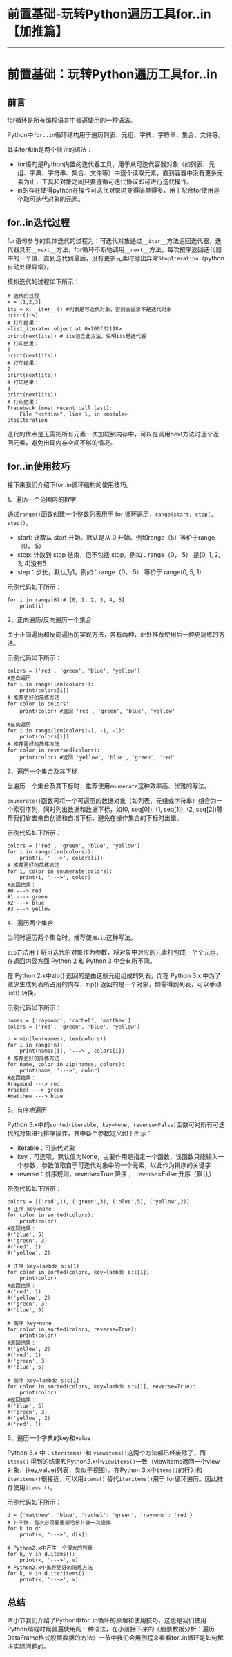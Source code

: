 
# 前置基础-玩转Python遍历工具for..in【加推篇】
---

# 前置基础：玩转Python遍历工具for..in

## 前言

for循环是所有编程语言中普遍使用的一种语法。

Python中`for..in`循环结构用于遍历列表、元组、字典、字符串、集合、文件等。

其实for和in是两个独立的语法：

- for语句是Python内置的迭代器工具，用于从可迭代容器对象（如列表、元组、字典、字符串、集合、文件等）中逐个读取元素，直到容器中没有更多元素为止，工具和对象之间只要遵循可迭代协议即可进行迭代操作。
- in的存在使得python在操作可迭代对象时变得简单得多，用于配合for使用逐个取可迭代对象的元素。

## for..in迭代过程

for语句参与的具体迭代的过程为：可迭代对象通过`__iter__`方法返回迭代器，迭代器具有`__next__`方法，for循环不断地调用`__next__`方法，每次按序返回迭代器中的一个值，直到迭代到最后，没有更多元素时抛出异常`StopIteration`（python自动处理异常）。

模拟迭代的过程如下所示：

```
# 迭代的过程
x = [1,2,3]
its = x.__iter__() #列表是可迭代对象，否则会提示不是迭代对象
print(its)
# 打印结果：
<list_iterator object at 0x100f32198>
print(next(its)) # its包含此方法，说明its是迭代器
# 打印结果：
1
print(next(its)) 
# 打印结果：
2
print(next(its)) 
# 打印结果：
3
print(next(its)) 
# 打印结果：
Traceback (most recent call last):
 	File "<stdin>", line 1, in <module>
StopIteration
```

迭代的优点是无需把所有元素一次加载到内存中，可以在调用next方法时逐个返回元素，避免出现内存空间不够的情况。

## for..in使用技巧

接下来我们介绍下for..in循环结构的使用技巧。

1、遍历一个范围内的数字

通过`range()`函数创建一个整数列表用于 for 循环遍历，`range(start, stop[, step])`。

- start: 计数从 start 开始。默认是从 0 开始。例如range（5）等价于range（0， 5）
- stop: 计数到 stop 结束，但不包括 stop。例如：range（0， 5） 是\[0, 1, 2, 3, 4\]没有5
- step：步长，默认为1。例如：range（0， 5） 等价于 range\(0, 5, 1\)

示例代码如下所示：

```
for i in range(6):# [0, 1, 2, 3, 4, 5]
    print(i)
```

2、正向遍历/反向遍历一个集合

关于正向遍历和反向遍历的实现方法，各有两种，此处推荐使用后一种更简练的方法。

示例代码如下所示：

```
colors = ['red', 'green', 'blue', 'yellow']
#正向遍历
for i in range(len(colors)):
    print(colors[i])
# 推荐更好的简练方法
for color in colors:
    print(color) #返回 'red', 'green', 'blue', 'yellow'

#反向遍历
for i in range(len(colors)-1, -1, -1):
    print(colors[i])
# 推荐更好的简练方法
for color in reversed(colors):
    print(color) #返回 'yellow', 'blue', 'green', 'red'
```

3、遍历一个集合及其下标

当遍历一个集合及其下标时，推荐使用`enumerate`这种效率高、优雅的写法。

`enumerate()`函数可将一个可遍历的数据对象（如列表、元组或字符串）组合为一个索引序列，同时列出数据和数据下标，如\(0, seq\[0\]\), \(1, seq\[1\]\), \(2, seq\[2\]\)等帮我们省去亲自创建和自增下标，避免在操作集合的下标时出错。

示例代码如下所示：

```
colors = ['red', 'green', 'blue', 'yellow']
for i in range(len(colors)):
    print(i, '--->', colors[i])
# 推荐更好的简练方法
for i, color in enumerate(colors):
    print(i, '--->', color)
#返回结果：
#0 ---> red
#1 ---> green
#2 ---> blue
#3 ---> yellow
```

4、遍历两个集合

当同时遍历两个集合时，推荐使`用zip`这种写法。

`zip`方法用于将可迭代的对象作为参数，将对象中对应的元素打包成一个个元组，在返回内容方面 Python 2 和 Python 3 中会有所不同。

在 Python 2.x中zip\(\) 返回的是由这些元组组成的列表，而在 Python 3.x 中为了减少生成列表所占用的内存，zip\(\) 返回的是一个对象，如需得到列表，可以手动 list\(\) 转换。

示例代码如下所示：

```
names = ['raymond', 'rachel', 'matthew']
colors = ['red', 'green', 'blue', 'yellow']

n = min(len(names), len(colors))
for i in range(n):
    print(names[i], '--->', colors[i])
# 推荐更好的简练方法
for name, color in zip(names, colors):
    print(name, '--->', color)
#返回结果：
#raymond ---> red
#rachel ---> green
#matthew ---> blue
```

5、有序地遍历

Python 3.x中的`sorted(iterable, key=None, reverse=False)`函数可对所有可迭代的对象进行排序操作，其中各个参数定义如下所示：

- iterable：可迭代对象
- key：可选项，默认值为None，主要作用是指定一个函数，该函数只能输入一个参数，参数值取自于可迭代对象中的一个元素，以此作为排序的关键字
- reverse：排序规则，reverse=True 降序 ， reverse=False 升序（默认）

示例代码如下所示：

```
colors = [('red',1), ('green',3), ('blue',5), ('yellow',2)]
# 正序 key=none
for color in sorted(colors):
    print(color)
#返回结果：
#('blue', 5)
#('green', 3)
#('red', 1)
#('yellow', 2)

# 正序 key=lambda s:s[1]
for color in sorted(colors, key=lambda s:s[1]):
    print(color)
#返回结果：
#('red', 1)
#('yellow', 2)
#('green', 3)
#('blue', 5)

# 倒序 key=none
for color in sorted(colors, reverse=True):
    print(color)
#返回结果：
#('yellow', 2)
#('red', 1)
#('green', 3)
#('blue', 5)

# 倒序 key=lambda s:s[1]
for color in sorted(colors, key=lambda s:s[1], reverse=True):
    print(color)
#返回结果：
#('blue', 5)
#('green', 3)
#('yellow', 2)
#('red', 1)
```

6、遍历一个字典的key和value

Python 3.x 中：`iteritems()`和 `viewitems()`这两个方法都已经废除了，而`items()` 得到的结果和Python2.x中`viewitems()`一致（viewitems返回一个view对象，\(key,value\)列表，类似于视图）。在Python 3.x中`items()`的行为和`iteritems()`很接近，可以用`items()` 替代`iteritems()`用于 for循环遍历。因此推荐使用`items ()`。

示例代码如下所示：

```
d = {'matthew': 'blue', 'rachel': 'green', 'raymond': 'red'}
# 并不快，每次必须要重新哈希并做一次查找
for k in d:
    print(k, '--->', d[k])

# Python2.x中产生一个很大的列表
for k, v in d.items():
    print(k, '--->', v)
# Python2.x中推荐更好的简练方法
for k, v in d.iteritems():
    print(k, '--->', v)
```

## 总结

本小节我们介绍了Python中for..in循环的原理和使用技巧，这也是我们使用Python编程时候普遍使用的一种语法，在小册接下来的《股票数据分析：遍历DataFrame格式股票数据的方法》一节中我们会用例程来看看for..in循环是如何解决实际问题的。
    